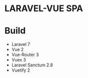 # LARAVEL-VUE SPA
# Build
  - Laravel 7
  - Vue 2
  - Vue-Router 3
  - Vuex 3
  - Laravel Sanctum 2.8
  - Vuetify 2